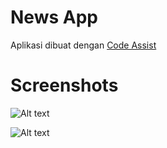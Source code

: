 # News App

  

 Aplikasi dibuat dengan [Code Assist](https://github.com/tyron12233/CodeAssist) 

  

 # Screenshots 

 ![Alt text](/screenshot/1.png?raw=true)

 ![Alt text](/screenshot/2.png?raw=true)

